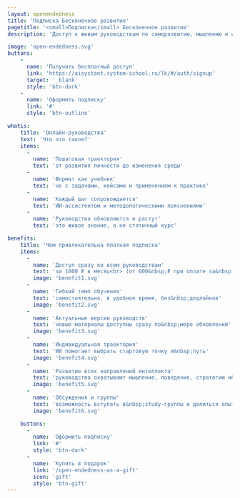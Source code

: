 ```yaml
---
layout: openendedness
title: 'Подписка Бесконечное развитие'
pagetitle: '<small>Подписка</small> Бесконечное развитие'
description: 'Доступ к живым руководствам по саморазвитию, мышлению и инженерии личности. С ИИ-ассистентом, задачами, трекером прогресса и поддержкой среды.'

image: 'open-endedness.svg'
buttons:
    -
      name: 'Получить бесплатный доступ'
      link: 'https://aisystant.system-school.ru/lk/#/auth/signup'
      target: '_blank'
      style: 'btn-dark'
    -
      name: 'Оформить подписку'
      link: '#'
      style: 'btn-outline'

whatis:
    title: 'Онлайн-руководства'
    text: 'Что это такое?'
    items:
      -
        name: 'Пошаговая траектория'
        text: 'от развития личности до изменения среды'
      -
        name: 'Формат как учебник'
        text: 'но с задачами, кейсами и применением к практике'
      -
        name: 'Каждый шаг сопровождается'
        text: 'ИИ-ассистентом и методологическими пояснениями'
      -
        name: 'Руководства обновляются и растут'
        text: 'это живое знание, а не статичный курс'

benefits:
    title: 'Чем привлекательна платная подписка'
    items:
      -
        name: 'Доступ сразу ко всем руководствам'
        text: 'за 1000 ₽ в месяц<br> (от 600&nbsp;₽ при оплате за&nbsp;3+ мес)'
        image: 'benefit1.svg'
      -
        name: 'Гибкий темп обучения'
        text: 'самостоятельно, в удобное время, без&nbsp;дедлайнов'
        image: 'benefit2.svg'
      -
        name: 'Актуальные версии руководств'
        text: 'новые материалы доступны сразу по&nbsp;мере обновлений'
        image: 'benefit3.svg'
      -
        name: 'Индивидуальная траектория'
        text: 'ИИ помогает выбрать стартовую точку и&nbsp;путь'
        image: 'benefit4.svg'
      -
        name: 'Развитие всех направлений интеллекта'
        text: 'руководства охватывают мышление, поведение, стратегию и&nbsp;среду'
        image: 'benefit5.svg'
      -
        name: 'Обсуждения и группы'
        text: 'возможность вступать в&nbsp;study-группы и делиться опытом'
        image: 'benefit6.svg'

    buttons:
      -
        name: 'Оформить подписку'
        link: '#'
        style: 'btn-dark'
      -
        name: 'Купить в подарок'
        link: '/open-endedness-as-a-gift'
        icon: 'gift'
        style: 'btn-gift'
---
```

